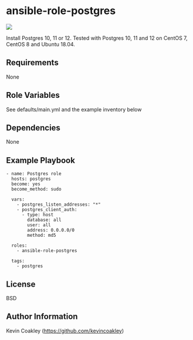 ansible-role-postgres
=====================

![](https://github.com/kevincoakley/ansible-role-postgres/workflows/Molecule%20Test/badge.svg)

Install Postgres 10, 11 or 12. Tested with Postgres 10, 11 and 12 on CentOS 7, CentOS 8 and Ubuntu 18.04.

Requirements
------------

None

Role Variables
--------------

See defaults/main.yml and the example inventory below

Dependencies
------------

None

Example Playbook
----------------
  
    - name: Postgres role 
      hosts: postgres
      become: yes
      become_method: sudo
    
      vars:
        - postgres_listen_addresses: "*"
        - postgres_client_auth:
          - type: host
            database: all
            user: all
            address: 0.0.0.0/0
            method: md5
    
      roles:
        - ansible-role-postgres
    
      tags:
        - postgres

License
-------

BSD

Author Information
------------------

Kevin Coakley (https://github.com/kevincoakley)